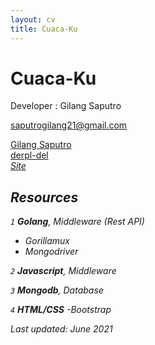 ```yaml
---
layout: cv
title: Cuaca-Ku
---
```

# Cuaca-Ku
Developer : Gilang Saputro

<a href="">saputrogilang21@gmail.com</a>
<div id="webaddress">
  <a href="https://www.linkedin.com/in/gilang-saputro-8ab503149/"><i class="fas fa-users"></i>Gilang Saputro</a><br/>
  <a href="https://github.com/derpl-del/"><i class="fab fa-github"></i> derpl-del</a><br/>
  <a href=""><i class="fas fa-home">Site</a>
</div>

## Resources

`1`
**Golang**, Middleware (Rest API)

- Gorillamux
- Mongodriver

`2`
**Javascript**, Middleware

`3`
**Mongodb**, Database

`4`
**HTML/CSS**
-Bootstrap

<a>Last updated: June 2021</a>
